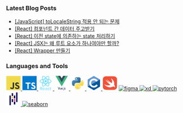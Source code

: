 <!--
### Hi there 👋
-->

<!--
**eunjios/eunjios** is a ✨ _special_ ✨ repository because its `README.md` (this file) appears on your GitHub profile.

Here are some ideas to get you started:

- 🔭 I’m currently working on ...
- 🌱 I’m currently learning ...
- 👯 I’m looking to collaborate on ...
- 🤔 I’m looking for help with ...
- 💬 Ask me about ...
- 📫 How to reach me: ...
- 😄 Pronouns: ...
- ⚡ Fun fact: ...
-->

### Latest Blog Posts
<!-- BLOG-POST-LIST:START -->
- [[JavaScript] toLocaleString 적용 안 되는 문제](https://velog.io/@eunjios/JavaScript-toLocaleString-%EC%A0%81%EC%9A%A9-%EC%95%88-%EB%90%98%EB%8A%94-%EB%AC%B8%EC%A0%9C)
- [[React] 컴포넌트 간 데이터 주고받기](https://velog.io/@eunjios/React-%EC%BB%B4%ED%8F%AC%EB%84%8C%ED%8A%B8-%EA%B0%84-%EB%8D%B0%EC%9D%B4%ED%84%B0-%EC%A3%BC%EA%B3%A0%EB%B0%9B%EA%B8%B0)
- [[React] 이전 state에 의존하는 state 처리하기](https://velog.io/@eunjios/React-%EC%9D%B4%EC%A0%84-state%EC%97%90-%EC%9D%98%EC%A1%B4%ED%95%98%EB%8A%94-state-%EC%B2%98%EB%A6%AC%ED%95%98%EA%B8%B0)
- [[React] JSX는 왜 루트 요소가 하나여야만 할까?](https://velog.io/@eunjios/React-JSX%EB%8A%94-%EC%99%9C-%EB%A3%A8%ED%8A%B8-%EC%9A%94%EC%86%8C%EA%B0%80-%ED%95%98%EB%82%98%EC%97%AC%EC%95%BC%EB%A7%8C-%ED%95%A0%EA%B9%8C)
- [[React] Wrapper 만들기](https://velog.io/@eunjios/React-Wrapper-%EB%A7%8C%EB%93%A4%EA%B8%B0)
<!-- BLOG-POST-LIST:END -->

<h3 align="left">Languages and Tools</h3>
<p align="left"> 
<a href="https://developer.mozilla.org/en-US/docs/Web/JavaScript" target="_blank" rel="noreferrer"> <img src="https://raw.githubusercontent.com/devicons/devicon/master/icons/javascript/javascript-original.svg" alt="javascript" width="40" height="40"/> </a>
<a href="https://www.typescriptlang.org/" target="_blank" rel="noreferrer"> <img src="https://raw.githubusercontent.com/devicons/devicon/master/icons/typescript/typescript-original.svg" alt="typescript" width="40" height="40"/> </a> 
<a href="https://reactjs.org/" target="_blank" rel="noreferrer"> <img src="https://raw.githubusercontent.com/devicons/devicon/master/icons/react/react-original-wordmark.svg" alt="react" width="40" height="40"/> </a> 
<a href="https://vuejs.org/" target="_blank" rel="noreferrer"> <img src="https://raw.githubusercontent.com/devicons/devicon/master/icons/vuejs/vuejs-original-wordmark.svg" alt="vuejs" width="40" height="40"/> </a> 
<a href="https://www.python.org" target="_blank" rel="noreferrer"> <img src="https://raw.githubusercontent.com/devicons/devicon/master/icons/python/python-original.svg" alt="python" width="40" height="40"/> </a> 
<a href="https://developer.apple.com/swift/" target="_blank" rel="noreferrer"> 
<a href="https://www.cprogramming.com/" target="_blank" rel="noreferrer"> <img src="https://raw.githubusercontent.com/devicons/devicon/master/icons/c/c-original.svg" alt="c" width="40" height="40"/> </a> 
<img src="https://raw.githubusercontent.com/devicons/devicon/master/icons/swift/swift-original.svg" alt="swift" width="40" height="40"/> </a> 
<a href="https://www.figma.com/" target="_blank" rel="noreferrer"> <img src="https://www.vectorlogo.zone/logos/figma/figma-icon.svg" alt="figma" width="40" height="40"/> </a> 
<a href="https://www.adobe.com/products/xd.html" target="_blank" rel="noreferrer"> <img src="https://cdn.worldvectorlogo.com/logos/adobe-xd.svg" alt="xd" width="40" height="40"/> </a>
<a href="https://pytorch.org/" target="_blank" rel="noreferrer"> <img src="https://www.vectorlogo.zone/logos/pytorch/pytorch-icon.svg" alt="pytorch" width="40" height="40"/> </a> 
<a href="https://pandas.pydata.org/" target="_blank" rel="noreferrer"> <img src="https://raw.githubusercontent.com/devicons/devicon/2ae2a900d2f041da66e950e4d48052658d850630/icons/pandas/pandas-original.svg" alt="pandas" width="40" height="40"/> </a> <a href="https://seaborn.pydata.org/" target="_blank" rel="noreferrer"> <img src="https://seaborn.pydata.org/_images/logo-mark-lightbg.svg" alt="seaborn" width="40" height="40"/> </a> </p>
